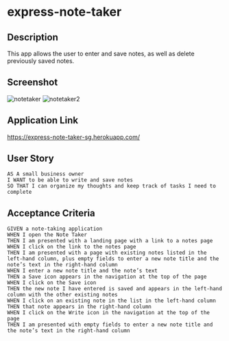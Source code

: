 # express-note-taker

## Description
This app allows the user to enter and save notes, as well as delete previously saved notes.

## Screenshot
![notetaker](https://user-images.githubusercontent.com/92000984/159100780-a130ce3c-651b-4f51-b6e4-ada438bc269c.png)
![notetaker2](https://user-images.githubusercontent.com/92000984/159100808-87429bf4-56bd-4496-a032-4a28e1cc5c22.png)

## Application Link
https://express-note-taker-sg.herokuapp.com/

## User Story

```
AS A small business owner
I WANT to be able to write and save notes
SO THAT I can organize my thoughts and keep track of tasks I need to complete
```

## Acceptance Criteria

```
GIVEN a note-taking application
WHEN I open the Note Taker
THEN I am presented with a landing page with a link to a notes page
WHEN I click on the link to the notes page
THEN I am presented with a page with existing notes listed in the left-hand column, plus empty fields to enter a new note title and the note’s text in the right-hand column
WHEN I enter a new note title and the note’s text
THEN a Save icon appears in the navigation at the top of the page
WHEN I click on the Save icon
THEN the new note I have entered is saved and appears in the left-hand column with the other existing notes
WHEN I click on an existing note in the list in the left-hand column
THEN that note appears in the right-hand column
WHEN I click on the Write icon in the navigation at the top of the page
THEN I am presented with empty fields to enter a new note title and the note’s text in the right-hand column
```
